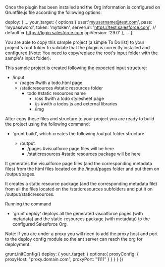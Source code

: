 Once the plugin has been installed and the Org information is configured on Gruntfile.js file according the following options:

deploy: {
	...
    your_target: {
      options:{
        user:'myusername@test.com',
        pass:      'mypassword',
        token:     'mytoken',
        serverurl: 'https://test.salesforce.com', // default => https://login.salesforce.com
        apiVersion: '29.0'
      },
      ...
    }

You are able to copy this sample project (a simple To Do list) to your project's root folder to validate that the plugin is correctly installed and configured (Note: You need to copy/replace the root's input folder with the sample's input folder).

This sample project is created following the expected input structure:

  - /input
    - /pages               #with a todo.html page
    - /staticresources     #static resources folder
      - todo               #static resources name
        - /css			   #with a todo stylesheet page
        - /js                #with a todos.js and external libraries
        - /img   			

After copy these files and structure to your project you are ready to build the project using the following command:

- 'grunt build', which creates the following /output folder structure

  - /output
    - /pages                #visualforce page files will be here
    - /staticresources      #static resources package will be here

It generates the visualforce page files (and the corresponding metadata files) from the html files located on the /input/pages folder and put them on /output/pages.

It creates a static resource package (and the corresponding metadata file) from all the files located on the /staticresources subfolders and put it on /output/staticresources.      

Running the command 

- 'grunt deploy' deploys all the generated visualforce pages (with metadata) and the static-resources package (with metadata) to the configured Salesforce Org.

Note: If you are under a proxy you will need to add the proxy host and port to the deploy config module so the ant server can reach the org for deployment:

grunt.initConfig({
  deploy: {
    your_target: {
      options:{
          proxyConfig: {
            proxyHost: "proxy.domain.com",
            proxyPort: "1111"
          }
      }
    }
  }
})
